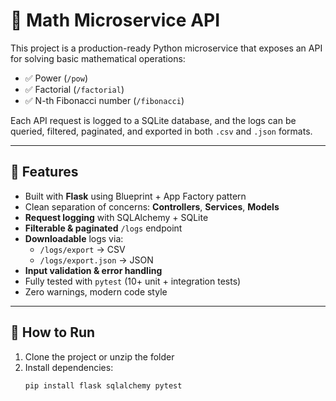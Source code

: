 # 🧠 Math Microservice API

This project is a production-ready Python microservice that exposes an API for solving basic mathematical operations:

- ✅ Power (`/pow`)
- ✅ Factorial (`/factorial`)
- ✅ N-th Fibonacci number (`/fibonacci`)

Each API request is logged to a SQLite database, and the logs can be queried, filtered, paginated, and exported in both `.csv` and `.json` formats.

---

## 🚀 Features

- Built with **Flask** using Blueprint + App Factory pattern
- Clean separation of concerns: **Controllers**, **Services**, **Models**
- **Request logging** with SQLAlchemy + SQLite
- **Filterable & paginated** `/logs` endpoint
- **Downloadable** logs via:
  - `/logs/export` → CSV
  - `/logs/export.json` → JSON
- **Input validation & error handling**
- Fully tested with `pytest` (10+ unit + integration tests)
- Zero warnings, modern code style

---

## 🧪 How to Run

1. Clone the project or unzip the folder  
2. Install dependencies:
   ```bash
   pip install flask sqlalchemy pytest
